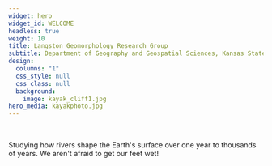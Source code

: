 ```yaml
---
widget: hero
widget_id: WELCOME
headless: true
weight: 10
title: Langston Geomorphology Research Group
subtitle: Department of Geography and Geospatial Sciences, Kansas State University
design:
  columns: "1"
  css_style: null
  css_class: null
  background:
    image: kayak_cliff1.jpg
hero_media: kayakphoto.jpg
---
```

<br>

Studying how rivers shape the Earth's surface over one year to thousands of years. We aren't afraid to get our feet wet!
